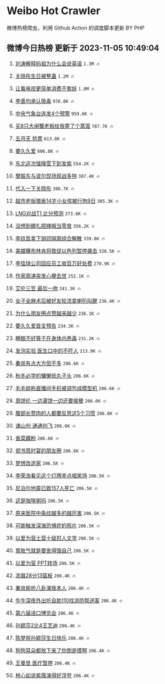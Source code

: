 # Weibo Hot Crawler 



微博热榜爬虫，利用 Github Action 的调度脚本更新 BY PHP 


## 微博今日热榜 更新于 2023-11-05 10:49:04 
1. [刘涛解释妈祖为什么会说英语](https://s.weibo.com/weibo?q=%23%E5%88%98%E6%B6%9B%E8%A7%A3%E9%87%8A%E5%A6%88%E7%A5%96%E4%B8%BA%E4%BB%80%E4%B9%88%E4%BC%9A%E8%AF%B4%E8%8B%B1%E8%AF%AD%23&t=31&band_rank=1&Refer=top) `1.3M 🔥` 

1. [关晓彤生日被整蛊](https://s.weibo.com/weibo?q=%23%E5%85%B3%E6%99%93%E5%BD%A4%E7%94%9F%E6%97%A5%E8%A2%AB%E6%95%B4%E8%9B%8A%23&t=31&band_rank=2&Refer=top) `1.2M 🔥` 

1. [让看电视更简单消费不套娃](https://s.weibo.com/weibo?q=%23%E8%AE%A9%E7%9C%8B%E7%94%B5%E8%A7%86%E6%9B%B4%E7%AE%80%E5%8D%95%E6%B6%88%E8%B4%B9%E4%B8%8D%E5%A5%97%E5%A8%83%23&t=31&band_rank=3&Refer=top) `1.0M 🔥` 

1. [李善均承认吸毒](https://s.weibo.com/weibo?q=%23%E6%9D%8E%E5%96%84%E5%9D%87%E6%89%BF%E8%AE%A4%E5%90%B8%E6%AF%92%23&t=31&band_rank=4&Refer=top) `976.8K 🔥` 

1. [中央气象台连发4个预警](https://s.weibo.com/weibo?q=%23%E4%B8%AD%E5%A4%AE%E6%B0%94%E8%B1%A1%E5%8F%B0%E8%BF%9E%E5%8F%914%E4%B8%AA%E9%A2%84%E8%AD%A6%23&t=31&band_rank=5&Refer=top) `959.6K 🔥` 

1. [买8只大闸蟹老板给我寄了个蒸笼](https://s.weibo.com/weibo?q=%23%E4%B9%B08%E5%8F%AA%E5%A4%A7%E9%97%B8%E8%9F%B9%E8%80%81%E6%9D%BF%E7%BB%99%E6%88%91%E5%AF%84%E4%BA%86%E4%B8%AA%E8%92%B8%E7%AC%BC%23&t=31&band_rank=6&Refer=top) `787.7K 🔥` 

1. [五月天 抢票](https://s.weibo.com/weibo?q=%E4%BA%94%E6%9C%88%E5%A4%A9%20%E6%8A%A2%E7%A5%A8&t=31&band_rank=7&Refer=top) `613.8K 🔥` 

1. [要久久爱](https://s.weibo.com/weibo?q=%E8%A6%81%E4%B9%85%E4%B9%85%E7%88%B1&t=31&band_rank=8&Refer=top) `606.8K 🔥` 

1. [东北这次强降雪下到发紫](https://s.weibo.com/weibo?q=%23%E4%B8%9C%E5%8C%97%E8%BF%99%E6%AC%A1%E5%BC%BA%E9%99%8D%E9%9B%AA%E4%B8%8B%E5%88%B0%E5%8F%91%E7%B4%AB%23&t=31&band_rank=9&Refer=top) `554.2K 🔥` 

1. [樊振东与波尔现场观战多特](https://s.weibo.com/weibo?q=%23%E6%A8%8A%E6%8C%AF%E4%B8%9C%E4%B8%8E%E6%B3%A2%E5%B0%94%E7%8E%B0%E5%9C%BA%E8%A7%82%E6%88%98%E5%A4%9A%E7%89%B9%23&t=31&band_rank=10&Refer=top) `387.4K 🔥` 

1. [代入一下关晓彤](https://s.weibo.com/weibo?q=%E4%BB%A3%E5%85%A5%E4%B8%80%E4%B8%8B%E5%85%B3%E6%99%93%E5%BD%A4&t=31&band_rank=11&Refer=top) `386.7K 🔥` 

1. [超市老板猥亵14岁小女孩被行拘9日](https://s.weibo.com/weibo?q=%23%E8%B6%85%E5%B8%82%E8%80%81%E6%9D%BF%E7%8C%A5%E4%BA%B514%E5%B2%81%E5%B0%8F%E5%A5%B3%E5%AD%A9%E8%A2%AB%E8%A1%8C%E6%8B%989%E6%97%A5%23&t=31&band_rank=12&Refer=top) `385.3K 🔥` 

1. [LNG对战T1 比分预测](https://s.weibo.com/weibo?q=LNG%E5%AF%B9%E6%88%98T1%20%E6%AF%94%E5%88%86%E9%A2%84%E6%B5%8B&t=31&band_rank=13&Refer=top) `373.6K 🔥` 

1. [没想到娜扎把辣椒当零食](https://s.weibo.com/weibo?q=%23%E6%B2%A1%E6%83%B3%E5%88%B0%E5%A8%9C%E6%89%8E%E6%8A%8A%E8%BE%A3%E6%A4%92%E5%BD%93%E9%9B%B6%E9%A3%9F%23&t=31&band_rank=14&Refer=top) `356.2K 🔥` 

1. [李玖哲拿下销冠隔周组合解散](https://s.weibo.com/weibo?q=%23%E6%9D%8E%E7%8E%96%E5%93%B2%E6%8B%BF%E4%B8%8B%E9%94%80%E5%86%A0%E9%9A%94%E5%91%A8%E7%BB%84%E5%90%88%E8%A7%A3%E6%95%A3%23&t=31&band_rank=15&Refer=top) `339.8K 🔥` 

1. [美媒曝布林肯将敦促以色列暂停袭击](https://s.weibo.com/weibo?q=%23%E7%BE%8E%E5%AA%92%E6%9B%9D%E5%B8%83%E6%9E%97%E8%82%AF%E5%B0%86%E6%95%A6%E4%BF%83%E4%BB%A5%E8%89%B2%E5%88%97%E6%9A%82%E5%81%9C%E8%A2%AD%E5%87%BB%23&t=31&band_rank=16&Refer=top) `320.5K 🔥` 

1. [李佳琦公司回应员工收百万好处费](https://s.weibo.com/weibo?q=%23%E6%9D%8E%E4%BD%B3%E7%90%A6%E5%85%AC%E5%8F%B8%E5%9B%9E%E5%BA%94%E5%91%98%E5%B7%A5%E6%94%B6%E7%99%BE%E4%B8%87%E5%A5%BD%E5%A4%84%E8%B4%B9%23&t=31&band_rank=17&Refer=top) `270.9K 🔥` 

1. [作家周涛突发心梗去世](https://s.weibo.com/weibo?q=%23%E4%BD%9C%E5%AE%B6%E5%91%A8%E6%B6%9B%E7%AA%81%E5%8F%91%E5%BF%83%E6%A2%97%E5%8E%BB%E4%B8%96%23&t=31&band_rank=18&Refer=top) `252.1K 🔥` 

1. [艾伦三笠 最后一吻](https://s.weibo.com/weibo?q=%E8%89%BE%E4%BC%A6%E4%B8%89%E7%AC%A0%20%E6%9C%80%E5%90%8E%E4%B8%80%E5%90%BB&t=31&band_rank=19&Refer=top) `241.3K 🔥` 

1. [女子全麻术后被好友轮流拿喇叭叫醒](https://s.weibo.com/weibo?q=%23%E5%A5%B3%E5%AD%90%E5%85%A8%E9%BA%BB%E6%9C%AF%E5%90%8E%E8%A2%AB%E5%A5%BD%E5%8F%8B%E8%BD%AE%E6%B5%81%E6%8B%BF%E5%96%87%E5%8F%AD%E5%8F%AB%E9%86%92%23&t=31&band_rank=20&Refer=top) `236.4K 🔥` 

1. [为什么朋友圈点赞越来越少](https://s.weibo.com/weibo?q=%23%E4%B8%BA%E4%BB%80%E4%B9%88%E6%9C%8B%E5%8F%8B%E5%9C%88%E7%82%B9%E8%B5%9E%E8%B6%8A%E6%9D%A5%E8%B6%8A%E5%B0%91%23&t=31&band_rank=21&Refer=top) `236.1K 🔥` 

1. [要久久爱首支预告](https://s.weibo.com/weibo?q=%23%E8%A6%81%E4%B9%85%E4%B9%85%E7%88%B1%E9%A6%96%E6%94%AF%E9%A2%84%E5%91%8A%23&t=31&band_rank=22&Refer=top) `234.3K 🔥` 

1. [睡眠不好等于在身体内养毒](https://s.weibo.com/weibo?q=%23%E7%9D%A1%E7%9C%A0%E4%B8%8D%E5%A5%BD%E7%AD%89%E4%BA%8E%E5%9C%A8%E8%BA%AB%E4%BD%93%E5%86%85%E5%85%BB%E6%AF%92%23&t=31&band_rank=23&Refer=top) `231.2K 🔥` 

1. [发泡实验 医生口中的不吓人](https://s.weibo.com/weibo?q=%E5%8F%91%E6%B3%A1%E5%AE%9E%E9%AA%8C%20%E5%8C%BB%E7%94%9F%E5%8F%A3%E4%B8%AD%E7%9A%84%E4%B8%8D%E5%90%93%E4%BA%BA&t=31&band_rank=24&Refer=top) `213.9K 🔥` 

1. [秦岚有点大方但不多](https://s.weibo.com/weibo?q=%23%E7%A7%A6%E5%B2%9A%E6%9C%89%E7%82%B9%E5%A4%A7%E6%96%B9%E4%BD%86%E4%B8%8D%E5%A4%9A%23&t=31&band_rank=25&Refer=top) `206.6K 🔥` 

1. [秋冬必学的慵懒低丸子头](https://s.weibo.com/weibo?q=%E7%A7%8B%E5%86%AC%E5%BF%85%E5%AD%A6%E7%9A%84%E6%85%B5%E6%87%92%E4%BD%8E%E4%B8%B8%E5%AD%90%E5%A4%B4&t=31&band_rank=26&Refer=top) `206.6K 🔥` 

1. [毛毛姐称直播间手机被调包成模型机](https://s.weibo.com/weibo?q=%23%E6%AF%9B%E6%AF%9B%E5%A7%90%E7%A7%B0%E7%9B%B4%E6%92%AD%E9%97%B4%E6%89%8B%E6%9C%BA%E8%A2%AB%E8%B0%83%E5%8C%85%E6%88%90%E6%A8%A1%E5%9E%8B%E6%9C%BA%23&t=31&band_rank=27&Refer=top) `206.6K 🔥` 

1. [周饼伦 一边灌饼一边还要接梗](https://s.weibo.com/weibo?q=%E5%91%A8%E9%A5%BC%E4%BC%A6%20%E4%B8%80%E8%BE%B9%E7%81%8C%E9%A5%BC%E4%B8%80%E8%BE%B9%E8%BF%98%E8%A6%81%E6%8E%A5%E6%A2%97&t=31&band_rank=28&Refer=top) `206.6K 🔥` 

1. [腹部长赘肉的人都要反思这5个习惯](https://s.weibo.com/weibo?q=%23%E8%85%B9%E9%83%A8%E9%95%BF%E8%B5%98%E8%82%89%E7%9A%84%E4%BA%BA%E9%83%BD%E8%A6%81%E5%8F%8D%E6%80%9D%E8%BF%995%E4%B8%AA%E4%B9%A0%E6%83%AF%23&t=31&band_rank=29&Refer=top) `206.6K 🔥` 

1. [谏山创 通通创飞](https://s.weibo.com/weibo?q=%E8%B0%8F%E5%B1%B1%E5%88%9B%20%E9%80%9A%E9%80%9A%E5%88%9B%E9%A3%9E&t=31&band_rank=30&Refer=top) `206.6K 🔥` 

1. [香菜藕粉](https://s.weibo.com/weibo?q=%E9%A6%99%E8%8F%9C%E8%97%95%E7%B2%89&t=31&band_rank=31&Refer=top) `206.6K 🔥` 

1. [郑书意时宴的朋友圈](https://s.weibo.com/weibo?q=%23%E9%83%91%E4%B9%A6%E6%84%8F%E6%97%B6%E5%AE%B4%E7%9A%84%E6%9C%8B%E5%8F%8B%E5%9C%88%23&t=31&band_rank=32&Refer=top) `206.6K 🔥` 

1. [梦想改造家](https://s.weibo.com/weibo?q=%E6%A2%A6%E6%83%B3%E6%94%B9%E9%80%A0%E5%AE%B6&t=31&band_rank=33&Refer=top) `206.5K 🔥` 

1. [李荣浩看见这个灯牌差点唱笑场](https://s.weibo.com/weibo?q=%23%E6%9D%8E%E8%8D%A3%E6%B5%A9%E7%9C%8B%E8%A7%81%E8%BF%99%E4%B8%AA%E7%81%AF%E7%89%8C%E5%B7%AE%E7%82%B9%E5%94%B1%E7%AC%91%E5%9C%BA%23&t=31&band_rank=34&Refer=top) `206.5K 🔥` 

1. [尼泊尔地震已致157人死亡](https://s.weibo.com/weibo?q=%23%E5%B0%BC%E6%B3%8A%E5%B0%94%E5%9C%B0%E9%9C%87%E5%B7%B2%E8%87%B4157%E4%BA%BA%E6%AD%BB%E4%BA%A1%23&t=31&band_rank=35&Refer=top) `206.5K 🔥` 

1. [这是咖啡粥吗](https://s.weibo.com/weibo?q=%E8%BF%99%E6%98%AF%E5%92%96%E5%95%A1%E7%B2%A5%E5%90%97&t=31&band_rank=36&Refer=top) `206.5K 🔥` 

1. [原来医院中条纹越多的越厉害](https://s.weibo.com/weibo?q=%E5%8E%9F%E6%9D%A5%E5%8C%BB%E9%99%A2%E4%B8%AD%E6%9D%A1%E7%BA%B9%E8%B6%8A%E5%A4%9A%E7%9A%84%E8%B6%8A%E5%8E%89%E5%AE%B3&t=31&band_rank=37&Refer=top) `206.5K 🔥` 

1. [可能触发深海恐惧症的照片](https://s.weibo.com/weibo?q=%E5%8F%AF%E8%83%BD%E8%A7%A6%E5%8F%91%E6%B7%B1%E6%B5%B7%E6%81%90%E6%83%A7%E7%97%87%E7%9A%84%E7%85%A7%E7%89%87&t=31&band_rank=38&Refer=top) `206.5K 🔥` 

1. [以爱为营土营十级怼人文学](https://s.weibo.com/weibo?q=%E4%BB%A5%E7%88%B1%E4%B8%BA%E8%90%A5%E5%9C%9F%E8%90%A5%E5%8D%81%E7%BA%A7%E6%80%BC%E4%BA%BA%E6%96%87%E5%AD%A6&t=31&band_rank=39&Refer=top) `206.5K 🔥` 

1. [胃胀气就是要舍得饿自己](https://s.weibo.com/weibo?q=%23%E8%83%83%E8%83%80%E6%B0%94%E5%B0%B1%E6%98%AF%E8%A6%81%E8%88%8D%E5%BE%97%E9%A5%BF%E8%87%AA%E5%B7%B1%23&t=31&band_rank=40&Refer=top) `206.5K 🔥` 

1. [以爱为营 PPT转场](https://s.weibo.com/weibo?q=%E4%BB%A5%E7%88%B1%E4%B8%BA%E8%90%A5%20PPT%E8%BD%AC%E5%9C%BA&t=31&band_rank=41&Refer=top) `206.5K 🔥` 

1. [浓眉28分13篮板](https://s.weibo.com/weibo?q=%23%E6%B5%93%E7%9C%8928%E5%88%8613%E7%AF%AE%E6%9D%BF%23&t=31&band_rank=42&Refer=top) `206.4K 🔥` 

1. [秦岚偷听八卦演我本人](https://s.weibo.com/weibo?q=%23%E7%A7%A6%E5%B2%9A%E5%81%B7%E5%90%AC%E5%85%AB%E5%8D%A6%E6%BC%94%E6%88%91%E6%9C%AC%E4%BA%BA%23&t=31&band_rank=43&Refer=top) `206.4K 🔥` 

1. [牛牛深夜外出吃自助110找消防帮送客](https://s.weibo.com/weibo?q=%23%E7%89%9B%E7%89%9B%E6%B7%B1%E5%A4%9C%E5%A4%96%E5%87%BA%E5%90%83%E8%87%AA%E5%8A%A9110%E6%89%BE%E6%B6%88%E9%98%B2%E5%B8%AE%E9%80%81%E5%AE%A2%23&t=31&band_rank=44&Refer=top) `206.4K 🔥` 

1. [第六届进口博览会](https://s.weibo.com/weibo?q=%23%E7%AC%AC%E5%85%AD%E5%B1%8A%E8%BF%9B%E5%8F%A3%E5%8D%9A%E8%A7%88%E4%BC%9A%23&t=31&band_rank=45&Refer=top) `206.4K 🔥` 

1. [孙颖莎2比4王艺迪](https://s.weibo.com/weibo?q=%23%E5%AD%99%E9%A2%96%E8%8E%8E2%E6%AF%944%E7%8E%8B%E8%89%BA%E8%BF%AA%23&t=31&band_rank=46&Refer=top) `206.4K 🔥` 

1. [陈梦祝孙颖莎生日快乐](https://s.weibo.com/weibo?q=%23%E9%99%88%E6%A2%A6%E7%A5%9D%E5%AD%99%E9%A2%96%E8%8E%8E%E7%94%9F%E6%97%A5%E5%BF%AB%E4%B9%90%23&t=31&band_rank=47&Refer=top) `206.4K 🔥` 

1. [狗狗耳朵都放下来了你倒是摸啊](https://s.weibo.com/weibo?q=%E7%8B%97%E7%8B%97%E8%80%B3%E6%9C%B5%E9%83%BD%E6%94%BE%E4%B8%8B%E6%9D%A5%E4%BA%86%E4%BD%A0%E5%80%92%E6%98%AF%E6%91%B8%E5%95%8A&t=31&band_rank=48&Refer=top) `206.4K 🔥` 

1. [王曼昱 医疗暂停](https://s.weibo.com/weibo?q=%E7%8E%8B%E6%9B%BC%E6%98%B1%20%E5%8C%BB%E7%96%97%E6%9A%82%E5%81%9C&t=31&band_rank=49&Refer=top) `206.4K 🔥` 

1. [林心如说紫薇演得好浮夸](https://s.weibo.com/weibo?q=%23%E6%9E%97%E5%BF%83%E5%A6%82%E8%AF%B4%E7%B4%AB%E8%96%87%E6%BC%94%E5%BE%97%E5%A5%BD%E6%B5%AE%E5%A4%B8%23&t=31&band_rank=50&Refer=top) `206.4K 🔥` 


